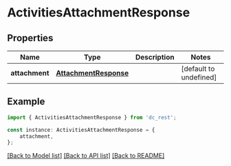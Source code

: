 # ActivitiesAttachmentResponse


## Properties

Name | Type | Description | Notes
------------ | ------------- | ------------- | -------------
**attachment** | [**AttachmentResponse**](AttachmentResponse.md) |  | [default to undefined]

## Example

```typescript
import { ActivitiesAttachmentResponse } from 'dc_rest';

const instance: ActivitiesAttachmentResponse = {
    attachment,
};
```

[[Back to Model list]](../README.md#documentation-for-models) [[Back to API list]](../README.md#documentation-for-api-endpoints) [[Back to README]](../README.md)

